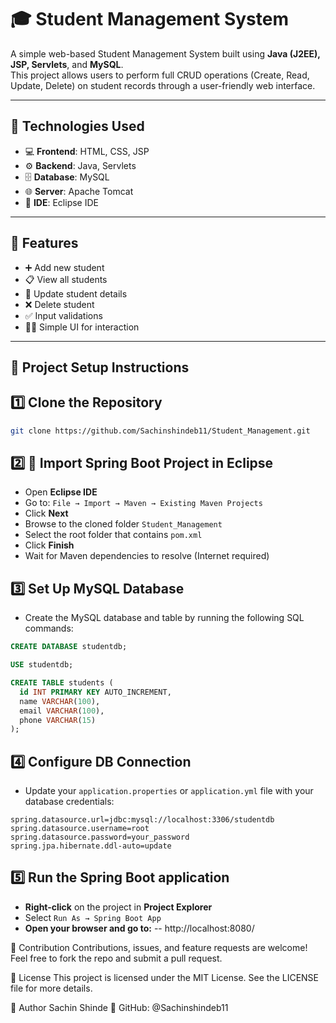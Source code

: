 # 🎓 Student Management System

A simple web-based Student Management System built using **Java (J2EE), JSP, Servlets**, and **MySQL**.  
This project allows users to perform full CRUD operations (Create, Read, Update, Delete) on student records through a user-friendly web interface.

---

## 🔧 Technologies Used

- 💻 **Frontend**: HTML, CSS, JSP  
- ⚙️ **Backend**: Java, Servlets  
- 🗄️ **Database**: MySQL  
- 🌐 **Server**: Apache Tomcat  
- 🧠 **IDE**: Eclipse IDE

---

## 🚀 Features

- ➕ Add new student
- 📋 View all students
- 📝 Update student details
- ❌ Delete student
- ✅ Input validations
- 👨‍💻 Simple UI for interaction

---

## 📂 Project Setup Instructions

## 1️⃣ Clone the Repository

```bash
git clone https://github.com/Sachinshindeb11/Student_Management.git
```
   
## 2️⃣ 🧩 Import Spring Boot Project in Eclipse

- Open **Eclipse IDE**
- Go to: `File → Import → Maven → Existing Maven Projects`
- Click **Next**
- Browse to the cloned folder `Student_Management`
- Select the root folder that contains `pom.xml`
- Click **Finish**
- Wait for Maven dependencies to resolve (Internet required)



## 3️⃣ Set Up MySQL Database
- Create the MySQL database and table by running the following SQL commands:

```sql
CREATE DATABASE studentdb;

USE studentdb;

CREATE TABLE students (
  id INT PRIMARY KEY AUTO_INCREMENT,
  name VARCHAR(100),
  email VARCHAR(100),
  phone VARCHAR(15)
);
```


## 4️⃣ Configure DB Connection

- Update your `application.properties` or `application.yml` file with your database credentials:

```properties
spring.datasource.url=jdbc:mysql://localhost:3306/studentdb
spring.datasource.username=root
spring.datasource.password=your_password
spring.jpa.hibernate.ddl-auto=update
```


## 5️⃣ Run the Spring Boot application

- **Right-click** on the project in **Project Explorer**
- Select `Run As → Spring Boot App`
- **Open your browser and go to:**
-- http://localhost:8080/




🤝 Contribution
Contributions, issues, and feature requests are welcome!
Feel free to fork the repo and submit a pull request.

📃 License
This project is licensed under the MIT License.
See the LICENSE file for more details.

👤 Author
Sachin Shinde
🔗 GitHub: @Sachinshindeb11
